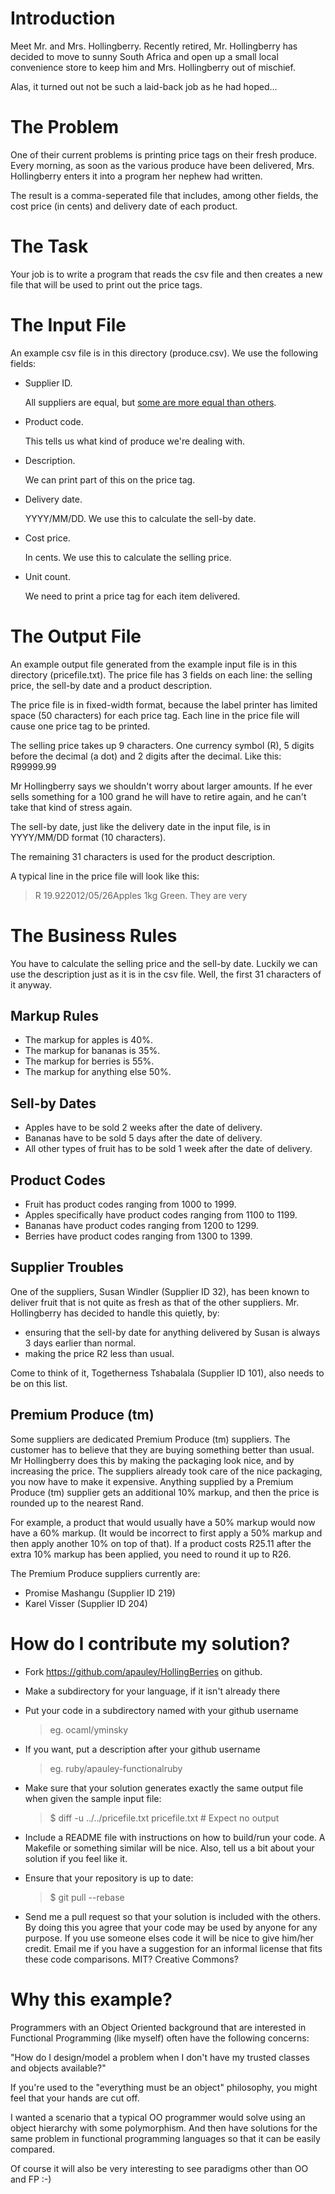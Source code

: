Introduction
============
Meet Mr. and Mrs. Hollingberry. Recently retired, Mr. Hollingberry has decided
to move to sunny South Africa and open up a small local convenience store to
keep him and Mrs. Hollingberry out of mischief.

Alas, it turned out not be such a laid-back job as he had hoped...

The Problem
===========
One of their current problems is printing price tags on their fresh produce.
Every morning, as soon as the various produce have been delivered,
Mrs. Hollingberry enters it into a program her nephew had written.

The result is a comma-seperated file that includes, among other
fields, the cost price (in cents) and delivery date of each product.

The Task
========
Your job is to write a program that reads the csv file and then creates
a new file that will be used to print out the price tags.

The Input File
===============
An example csv file is in this directory (produce.csv).
We use the following fields:

*   Supplier ID.

    All suppliers are equal, but [some are more equal than others](https://en.wikiquote.org/wiki/Animal_Farm).

*   Product code.

    This tells us what kind of produce we're dealing with.

*   Description.

    We can print part of this on the price tag.

*   Delivery date.

    YYYY/MM/DD. We use this to calculate the sell-by date.

*   Cost price.

    In cents. We use this to calculate the selling price.

*   Unit count.

    We need to print a price tag for each item delivered.

The Output File
===============
An example output file generated from the example input file is in this directory (pricefile.txt).
The price file has 3 fields on each line:
the selling price, the sell-by date and a product description.

The price file is in fixed-width format, because the label printer has
limited space (50 characters) for each price tag. Each line in the price file will
cause one price tag to be printed.

The selling price takes up 9 characters. One currency symbol (R), 5
digits before the decimal (a dot) and 2 digits after the decimal.
Like this: R99999.99

Mr Hollingberry says we shouldn't worry about larger amounts. If he
ever sells something for a 100 grand he will have to retire again, and
he can't take that kind of stress again.

The sell-by date, just like the delivery date in the input file, is in
YYYY/MM/DD format (10 characters).

The remaining 31 characters is used for the product description.

A typical line in the price file will look like this:

> R   19.922012/05/26Apples 1kg Green. They are very

The Business Rules
==================
You have to calculate the selling price and the sell-by date. Luckily
we can use the description just as it is in the csv file. Well, the
first 31 characters of it anyway.

## Markup Rules
* The markup for apples  is 40%.
* The markup for bananas is 35%.
* The markup for berries is 55%.
* The markup for anything else 50%.

## Sell-by Dates
* Apples have to be sold 2 weeks after the date of delivery.
* Bananas have to be sold 5 days after the date of delivery.
* All other types of fruit has to be sold 1 week after the date of
delivery.

## Product Codes
* Fruit has product codes ranging from 1000 to 1999.
* Apples specifically have product codes ranging from 1100 to 1199.
* Bananas have product codes ranging from 1200 to 1299.
* Berries have product codes ranging from 1300 to 1399.

## Supplier Troubles
One of the suppliers, Susan Windler (Supplier ID 32), has been known to deliver
fruit that is not quite as fresh as that of the other suppliers.
Mr. Hollingberry has decided to handle this quietly, by:

* ensuring that the sell-by date for anything delivered by Susan is always 3
  days earlier than normal.
* making the price R2 less than usual.

Come to think of it, Togetherness Tshabalala (Supplier ID 101), also
needs to be on this list.

## Premium Produce (tm)
Some suppliers are dedicated Premium Produce (tm) suppliers.
The customer has to believe that they are buying something better than
usual.
Mr Hollingberry does this by making the packaging look nice, and by increasing the
price.
The suppliers already took care of the nice packaging, you now have to
make it expensive. Anything supplied by a Premium Produce (tm)
supplier gets an additional 10% markup, and then the price is rounded
up to the nearest Rand.

For example, a product that would usually have a 50% markup would now have a 60% markup.
(It would be incorrect to first apply a 50% markup and then apply another 10% on top of that).
If a product costs R25.11 after the extra 10% markup has
been applied, you need to round it up to R26.

The Premium Produce suppliers currently are:

* Promise Mashangu (Supplier ID 219)
* Karel Visser (Supplier ID 204)

How do I contribute my solution?
================================

*   Fork https://github.com/apauley/HollingBerries on github.

*   Make a subdirectory for your language, if it isn't already there

*   Put your code in a subdirectory named with your github username

    > eg. ocaml/yminsky

*   If you want, put a description after your github username

    > eg. ruby/apauley-functionalruby

*   Make sure that your solution generates exactly the same output
    file when given the sample input file:

    > $ diff -u ../../pricefile.txt pricefile.txt # Expect no output

*   Include a README file with instructions on how to build/run your
    code. A Makefile or something similar will be nice. Also, tell us
    a bit about your solution if you feel like it.

*   Ensure that your repository is up to date:

    > $ git pull --rebase

*   Send me a pull request so that your solution is included with the
    others. By doing this you agree that your code may be used by
    anyone for any purpose. If you use someone elses code it will be
    nice to give him/her credit. Email me if you have a suggestion for an informal
    license that fits these code comparisons. MIT? Creative Commons?

Why this example?
=================

Programmers with an Object Oriented background that are interested in
Functional Programming (like myself) often have the following
concerns:

"How do I design/model a problem when I don't have my trusted classes
and objects available?"

If you're used to the "everything must be an object" philosophy, you
might feel that your hands are cut off.

I wanted a scenario that a typical OO programmer would solve using an
object hierarchy with some polymorphism. And then have solutions for
the same problem in functional programming languages so that it can be
easily compared.

Of course it will also be very interesting to see paradigms other than
OO and FP :-)
